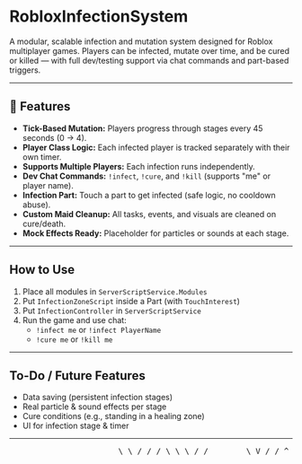 # RobloxInfectionSystem


A modular, scalable infection and mutation system designed for Roblox multiplayer games. Players can be infected, mutate over time, and be cured or killed — with full dev/testing support via chat commands and part-based triggers.

---

## 📁 Features

-  **Tick-Based Mutation:** Players progress through stages every 45 seconds (0 -> 4).
-  **Player Class Logic:** Each infected player is tracked separately with their own timer.
-  **Supports Multiple Players:** Each infection runs independently.
-  **Dev Chat Commands:** `!infect`, `!cure`, and `!kill` (supports "me" or player name).
-  **Infection Part:** Touch a part to get infected (safe logic, no cooldown abuse).
-  **Custom Maid Cleanup:** All tasks, events, and visuals are cleaned on cure/death.
-  **Mock Effects Ready:** Placeholder for particles or sounds at each stage.

---

##  How to Use

1. Place all modules in `ServerScriptService.Modules`
2. Put `InfectionZoneScript` inside a Part (with `TouchInterest`)
3. Put `InfectionController` in `ServerScriptService`
4. Run the game and use chat:
   - `!infect me` or `!infect PlayerName`
   - `!cure me` or `!kill me`

---

##  To-Do / Future Features

- Data saving (persistent infection stages)
- Real particle & sound effects per stage
- Cure conditions (e.g., standing in a healing zone)
- UI for infection stage & timer

---
<pre> ___ ___ ___ ____ ____ \ \ / / / \ \ \ / / ______ \ V / / ^ \ \ \/ / |______| > < / /_\ \ \ / / . \ / _____ \ \ / /__/ \__\ /__/ \__\ \__/ </pre>



